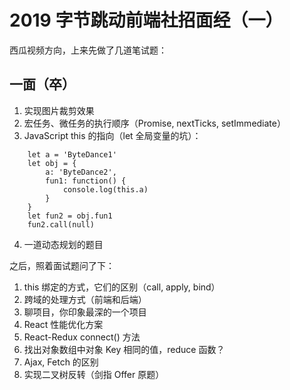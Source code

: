 # 2019 字节跳动前端社招面经（一）

西瓜视频方向，上来先做了几道笔试题：

## 一面（卒）

1. 实现图片裁剪效果
2. 宏任务、微任务的执行顺序（Promise, nextTicks, setImmediate）
3. JavaScript this 的指向（let 全局变量的坑）：
```
    let a = 'ByteDance1'
    let obj = {
        a: 'ByteDance2',
        fun1: function() {
            console.log(this.a)
        }
    }
    let fun2 = obj.fun1
    fun2.call(null)
```
4. 一道动态规划的题目

之后，照着面试题问了下：

1. this 绑定的方式，它们的区别（call, apply, bind）
2. 跨域的处理方式（前端和后端）
3. 聊项目，你印象最深的一个项目
4. React 性能优化方案
5. React-Redux connect() 方法
6. 找出对象数组中对象 Key 相同的值，reduce 函数？
7. Ajax, Fetch 的区别
8. 实现二叉树反转（剑指 Offer 原题）